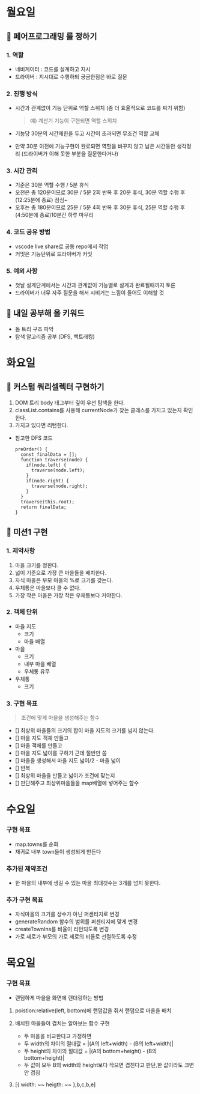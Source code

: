 # 월요일

## 📌 페어프로그래밍 룰 정하기

### 1. 역할

- 네비게이터 : 코드를 설계하고 지시
- 드라이버 : 지시대로 수행하되 궁금한점은 바로 질문

### 2. 진행 방식

- 시간과 관계없이 기능 단위로 역할 스위치 (좀 더 효율적으로 코드를 짜기 위함)

  > 예) 계산기 기능이 구현되면 역할 스위치

- 기능당 30분의 시간제한을 두고 시간이 초과되면 무조건 역할 교체
- 만약 30분 이전에 기능구현이 완료되면 역할을 바꾸지 않고 남은 시간동안 생각정리 (드라이버가 이해 못한 부분을 질문한다거나)

### 3. 시간 관리

- 기준은 30분 역할 수행 / 5분 휴식
- 오전은 총 120분이므로 30분 / 5분 2회 반복 후 20분 휴식, 30분 역할 수행 후(12:25분에 종료) 점심~
- 오후는 총 180분이므로 25분 / 5분 4회 반복 후 30분 휴식, 25분 역할 수행 후(4:50분에 종료)10분간 하루 마무리

### 4. 코드 공유 방법

- vscode live share로 공동 repo에서 작업
- 커밋은 기능단위로 드라이버가 커밋

### 5. 예외 사항

- 첫날 설계단계에서는 시간과 관계없이 기능별로 설계과 완료될때까지 토론
- 드라이버가 너무 자주 질문을 해서 시비거는 느낌이 들어도 이해할 것

## 📌 내일 공부해 올 키워드

- 돔 트리 구조 파악
- 탐색 알고리즘 공부 (DFS, 백트래킹)

# 화요일

## 📌 커스텀 쿼리셀렉터 구현하기

1. DOM 트리 body 태그부터 깊이 우선 탐색을 한다.
2. classList.contains를 사용해 currentNode가 찾는 클래스를 가지고 있는지 확인한다.
3. 가지고 있다면 리턴한다.

- 참고한 DFS 코드
  ```
  preOrder() {
    const finalData = [];
    function traverse(node) {
      if(node.left) {
        traverse(node.left);
      }
      if(node.right) {
        traverse(node.right);
      }
    }
    traverse(this.root);
    return finalData;
  }
  ```

## 📌 미션1 구현

### 1. 제약사항

1. 마을 크기를 정한다.
2. 넓이 기준으로 가장 큰 마을들을 배치한다.
3. 자식 마을은 부모 마을의 %로 크기를 갖는다.
4. 우체통은 마을보다 클 수 없다.
5. 가장 작은 마을은 가장 작은 우체통보다 커야한다.

### 2. 객체 단위

- 마을 지도
  - 크기
  - 마을 배열
- 마을
  - 크기
  - 내부 마을 배열
  - 우체통 유무
- 우체통
  - 크기

### 3. 구현 목표
> 조건에 맞게 마을을 생성해주는 함수

- [] 최상위 마을들의 크기의 합이 마을 지도의 크기를 넘지 않는다.
- [] 마을 지도 객체 만들고
- [] 마을 객체를 만들고 
- [] 마을 지도 넓이를 구하기 근데 절반만 씀
- [] 마을을 생성해서 마을 지도 넓이/2 - 마을 넓이
- [] 반복
- [] 최상위 마을을 만들고 넓이가 조건에 맞는지 
- [] 판단해주고 최상위마을들을 map배열에 넣어주는 함수

# 수요일

### 구현 목표
- map.towns를 순회
- 재귀로 내부 town들이 생성되게 만든다

### 추가된 제약조건
- 한 마을의 내부에 생길 수 있는 마을 최대갯수는 3개를 넘지 못한다.

### 추가 구현 목표
- 자식마을의 크기를 상수가 아닌 퍼센티지로 변경
- generateRandom 함수의 범위를 퍼센티지에 맞게 변경
- createTownIns를 비율이 리턴되도록 변경
- 가로 세로가 부모의 가로 세로의 비율로 선절하도록 수정

# 목요일

### 구현 목표
- 랜덤하게 마을을 화면에 렌더링하는 방법
1. poistion:relative(left, bottom)에 랜덤값을 줘서 랜덤으로 마을을 배치
2. 배치된 마을들이 겹치는 알아보는 함수 구현
    - 두 마을을 비교한다고 가정하면
    - 두 width의 차이의 절대값 = |(A의 left+width) - (B의 left+width)|
    - 두 height의 차이의 절대값 = |(A의 bottom+height) - (B의 bottom+height)|
    - 두 값이 모두 B의 width와 height보다 작으면 겹친다고 판단,한 값이라도 크면 안 겹침

  3. [{
 width: ~~
 heigth: ~~
},b,c,b,e]